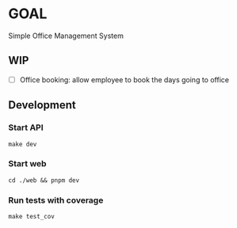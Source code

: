 # GOAL

Simple Office Management System

## WIP
- [ ] Office booking: allow employee to book the days going to office

## Development

### Start API
```
make dev
```

### Start web
```
cd ./web && pnpm dev
```

### Run tests with coverage
```
make test_cov
```